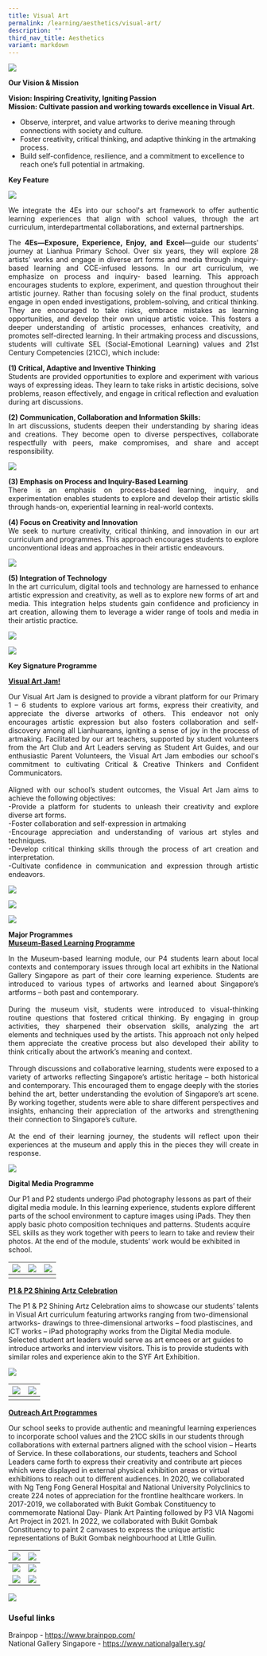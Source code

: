 ```yaml
---
title: Visual Art
permalink: /learning/aesthetics/visual-art/
description: ""
third_nav_title: Aesthetics
variant: markdown
---
```

![](/images/Learning/Visual%20Art/2025visualart1.jpg)


**Our Vision &amp; Mission**

**Vision: Inspiring Creativity, Igniting Passion**   
**Mission: Cultivate passion and working towards excellence in Visual Art.**

*   Observe, interpret, and value artworks to derive meaning through connections with society and culture.
*   Foster creativity, critical thinking, and adaptive thinking in the artmaking process.
*   Build self-confidence, resilience, and a commitment to excellence to reach one’s full potential in artmaking.

**Key Feature**

![](/images/Learning/Visual%20Art/2025visualart2.jpg)
<br>

<p style="text-align: justify;">
We integrate the 4Es into our school's art framework to offer authentic learning experiences that align with school values, through the art curriculum, interdepartmental collaborations, and external partnerships.
</p>

<p style="text-align: justify;">
The <strong>4Es—Exposure, Experience, Enjoy, and Excel</strong>—guide our students' journey at Lianhua Primary School. Over six years, they will explore 28 artists' works and engage in diverse art forms and media through inquiry-based learning and CCE-infused lessons. In our art curriculum, we emphasize on process and inquiry- based learning. This approach encourages students to explore, experiment, and question throughout their artistic journey. Rather than focusing solely on the final product, students engage in open ended investigations, problem-solving, and critical thinking. They are encouraged to take risks, embrace mistakes as learning opportunities, and develop their own unique artistic voice. This fosters a deeper understanding of artistic processes, enhances creativity, and promotes self-directed learning. In their artmaking process and discussions, students will cultivate SEL (Social-Emotional Learning) values and 21st Century Competencies (21CC), which include:
</p>

<p style="text-align: justify;">
<strong>(1) Critical, Adaptive and Inventive Thinking </strong><br>
Students are provided opportunities to explore and experiment with various ways of expressing ideas. They learn to take risks in artistic decisions, solve problems, reason effectively, and engage in critical reflection and evaluation during art discussions. 
</p>

<p style="text-align: justify;">
<strong>(2) Communication, Collaboration and Information Skills: </strong><br>
In art discussions, students deepen their understanding by sharing ideas and creations. They become open to diverse perspectives, collaborate respectfully with peers, make compromises, and share and accept responsibility.
</p>

![](/images/Learning/Visual%20Art/2025visualart3.jpg)

<p style="text-align: justify;">
<strong>(3) Emphasis on Process and Inquiry-Based Learning</strong><br>
There is an emphasis on process-based learning, inquiry, and experimentation enables students to explore and develop their artistic skills through hands-on, experiential learning in real-world contexts.
</p>

<p style="text-align: justify;">
<strong>(4) Focus on Creativity and Innovation </strong><br>
We seek to nurture creativity, critical thinking, and innovation in our art curriculum and programmes. This approach encourages students to explore unconventional ideas and approaches in their artistic endeavours. 
</p>

![](/images/Learning/Visual%20Art/2025visualart4.jpg)

<p style="text-align: justify;">
<strong>(5) Integration of Technology</strong><br>
In the art curriculum, digital tools and technology are harnessed to enhance artistic expression and creativity, as well as to explore new forms of art and media. This integration helps students gain confidence and proficiency in art creation, allowing them to leverage a wider range of tools and media in their artistic practice.
</p>

![](/images/Learning/Visual%20Art/2025visualart5.jpg)

![](/images/Learning/Visual%20Art/2025visualart6.jpg)

**Key Signature Programme**

**<u>Visual Art Jam!</u>**

<p style="text-align: justify;">
Our Visual Art Jam is designed to provide a vibrant platform for our Primary 1 – 6 students to explore various art forms, express their creativity, and appreciate the diverse artworks of others. This endeavor not only encourages artistic expression but also fosters collaboration and self-discovery among all Lianhuareans, igniting a sense of joy in the process of artmaking. Facilitated by our art teachers, supported by student volunteers from the Art Club and Art Leaders serving as Student Art Guides, and our enthusiastic Parent Volunteers, the Visual Art Jam embodies our school's commitment to cultivating Critical &amp; Creative Thinkers and Confident Communicators. <br><br>
Aligned with our school’s student outcomes, the Visual Art Jam aims to achieve the following objectives:<br>
-Provide a platform for students to unleash their creativity and explore diverse art forms.<br>
-Foster collaboration and self-expression in artmaking <br>
-Encourage appreciation and understanding of various art styles and techniques.<br>
-Develop critical thinking skills through the process of art creation and interpretation.<br>
-Cultivate confidence in communication and expression through artistic endeavors.
</p>

![](/images/Learning/Visual%20Art/2025visualart7.jpg)

![](/images/Learning/Visual%20Art/2025visualart8.jpg)

![](/images/Learning/Visual%20Art/2025visualart9.jpg)


**Major Programmes**<br>
**<u>Museum-Based Learning Programme</u>**

<p style="text-align: justify;">
In the Museum-based learning module, our P4 students learn about local contexts and contemporary issues through local art exhibits in the National Gallery Singapore as part of their core learning experience. Students are introduced to various types of artworks and learned about Singapore’s artforms – both past and contemporary. 
<br><br>	
During the museum visit, students were introduced to visual-thinking routine questions that fostered critical thinking. By engaging in group activities, they sharpened their observation skills, analyzing the art elements and techniques used by the artists. This approach not only helped them appreciate the creative process but also developed their ability to think critically about the artwork’s meaning and context.
<br><br>	
Through discussions and collaborative learning, students were exposed to a variety of artworks reflecting Singapore’s artistic heritage – both historical and contemporary. This encouraged them to engage deeply with the stories behind the art, better understanding the evolution of Singapore’s art scene. By working together, students were able to share different perspectives and insights, enhancing their appreciation of the artworks and strengthening their connection to Singapore’s culture. 
<br><br>	
At the end of their learning journey, the students will reflect upon their experiences at the museum and apply this in the pieces they will create in response.
</p>

![](/images/Learning/Visual%20Art/2025visualart10.jpg)



**Digital Media Programme**

Our P1 and P2 students undergo iPad photography lessons as part of their digital media module. In this learning experience, students explore different parts of the school environment to capture images using iPads. They then apply basic photo composition techniques and patterns. Students acquire SEL skills as they work together with peers to learn to take and review their photos. At the end of the module, students’ work would be exhibited in school.

| ![](/images/Learning/Visual%20Art/Digital%20Media%20-%20P1%20Student%20at%20Science%20Garden.jpg)  | ![](/images/Learning/Visual%20Art/Student_s%20ipad%20photography%20work%20@Science%20Garden.jpg)   |  ![](/images/Learning/Visual%20Art/Digital%20Media-%20P1%20student%20at%20Edible%20Garden%20(2).jpg) |
|:---:|:---:|:---:|
|   |   |   |

**<u>P1 &amp; P2 Shining Artz Celebration</u>**

The P1 &amp; P2 Shining Artz Celebration aims to showcase our students’ talents in Visual Art curriculum featuring artworks ranging from two-dimensional artworks- drawings to three-dimensional artworks – food plastiscines, and ICT works – iPad photography works from the Digital Media module. Selected student art leaders would serve as art emcees or art guides to introduce artworks and interview visitors. This is to provide students with similar roles and experience akin to the SYF Art Exhibition.


![](/images/Learning/Visual%20Art/photo6a.jpeg)

| ![](/images/Learning/Visual%20Art/photo7a.jpg) | ![](/images/Learning/Visual%20Art/photo8a.jpg) | 
| -------- | -------- | 
|   |   |

**<u>Outreach Art Programmes</u>**


Our school seeks to provide authentic and meaningful learning experiences to incorporate school values and the 21CC skills in our students through collaborations with external partners aligned with the school vision – Hearts of Service. In these collaborations, our students, teachers and School Leaders came forth to express their creativity and contribute art pieces which were displayed in external physical exhibition areas or virtual exhibitions to reach out to different audiences. In 2020, we collaborated with Ng Teng Fong General Hospital and National University Polyclinics to create 224 notes of appreciation for the frontline healthcare workers. In 2017-2019, we collaborated with Bukit Gombak Constituency to commemorate National Day- Plank Art Painting followed by P3 VIA Nagomi Art Project in 2021. In 2022, we collaborated with Bukit Gombak Constituency to paint 2 canvases to express the unique artistic representations of Bukit Gombak neighbourhood at Little Guilin.


| ![](/images/CCAs/Art%20&amp;%20Crafts%20Club/NDP%202021%20Nagomi%20Art.png) | ![](/images/Learning/Visual%20Art/photo10a.JPG) | 
| -------- | -------- | 
| ![](/images/Learning/Visual%20Art/Notes%20of%20Appreciation%20for%20our%20NTFGH%20Frontline%20Healthcare%20workers.jpg)    | ![](/images/Learning/Visual%20Art/Nagomi%20Art%20-%20Mrs%20Loke%20guiding%20her%20son.jpeg)     |
| ![](/images/Learning/Visual%20Art/photo12.JPG)     | ![](/images/Learning/Visual%20Art/photo9a.jpg)     |

![](/images/Learning/Visual%20Art/Ms%20Kiew%20with%20her%20Nagomi%20artpieces.jpeg)




### **Useful links**

Brainpop -&nbsp;<a href="https://www.brainpop.com/" target="_blank">https://www.brainpop.com/</a>    
National Gallery Singapore -&nbsp;<a href="https://www.nationalgallery.sg/" target="_blank">https://www.nationalgallery.sg/</a>